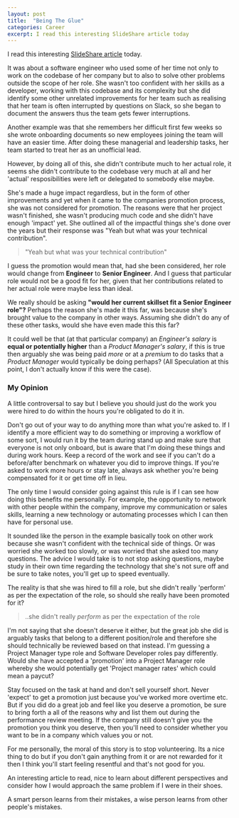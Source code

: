 ```yaml
---
layout: post
title:  "Being The Glue"
categories: Career
excerpt: I read this interesting SlideShare article today
---
```


I read this interesting [SlideShare article](https://www.slideshare.net/TanyaReilly/being-glue) today.

<!--more-->

It was about a software engineer who used some of her time not only to work on the codebase of her company but to also to solve other problems outside the scope of her role. She wasn't too confident with her skills as a developer, working with this codebase and its complexity but she did identify some other unrelated improvements for her team such as realising that her team is often interrupted by questions on Slack, so she began to document the answers thus the team gets fewer interruptions.

Another example was that she remembers her difficult first few weeks so she wrote onboarding documents so new employees joining the team will have an easier time. After doing these managerial and leadership tasks, her team started to treat her as an unofficial lead.

However, by doing all of this, she didn't contribute much to her actual role, it seems she didn't contribute to the codebase very much at all and her 'actual' resposibilities were left or delegated to somebody else maybe.

She's made a huge impact regardless, but in the form of other improvements and yet when it came to the companies promotion process, she was not considered for promotion. The reasons were that her project wasn't finished, she wasn't producing much code and she didn't have enough 'impact' yet. She outlined all of the impactful things she's done over the years but their response was "Yeah but what was your technical contribution".

> "Yeah but what was your technical contribution"

I guess the promotion would mean that, had she been considered, her role would change from **Engineer** to **Senior Engineer**. And I guess that particular role would not be a good fit for her, given that her contributions related to her actual role were maybe less than ideal.

We really should be asking **"would her current skillset fit a Senior Engineer role"?** Perhaps the reason she's made it this far, was because she's brought value to the company in other ways. Assuming she didn't do any of these other tasks, would she have even made this this far?

It could well be that (at that particular company) an *Engineer's salary* is **equal or potentially higher** than a *Product Manager's salary*, if this is true then arguably she was being paid *more* or at a *premium* to do tasks that a *Product Manager* would typically be doing perhaps? (All Speculation at this point, I don't actually know if this were the case).

### My Opinion
A little controversal to say but I believe you should just do the work you were hired to do within the hours you're obligated to do it in.

Don't go out of your way to do anything more than what you're asked to. If I identify a more efficient way to do something or improving a workflow of some sort, I would run it by the team during stand up and make sure that everyone is not only onboard, but is aware that I'm doing these things and during work hours. Keep a record of the work and see if you can't do a before/after benchmark on whatever you did to improve things. If you're asked to work more hours or stay late, always ask whether you're being compensated for it or get time off in lieu.

The only time I would consider going against this rule is if I can see how doing this benefits me personally. For example, the opportunity to network with other people within the company, improve my communication or sales skills, learning a new technology or automating processes which I can then have for personal use.

It sounded like the person in the example basically took on other work because she wasn't confident with the technical side of things. Or was worried she worked too slowly, or was worried that she asked too many questions. The advice I would take is to not stop asking questions, maybe study in their own time regarding the technology that she's not sure off and be sure to take notes, you'll get up to speed eventually.

The reality is that she was hired to fill a role, but she didn't really 'perform' as per the expectation of the role, so should she really have been promoted for it?

> ..she didn't really *perform* as per the expectation of the role

I'm not saying that she doesn't deserve it either, but the great job she did is arguably tasks that belong to a different position/role and therefore she should technically be reviewed based on that instead. I'm guessing a Project Manager type role and Software Developer roles pay differently. Would she have accepted a 'promotion' into a Project Manager role whereby she would potentially get 'Project manager rates' which could mean a paycut?

Stay focused on the task at hand and don't sell yourself short. Never 'expect' to get a promotion just because you've worked more overtime etc. But if you did do a great job and feel like you deserve a promotion, be sure to bring forth a all of the reasons why and list them out during the performance review meeting. If the company still doesn't give you the promotion you think you deserve, then you'll need to consider whether you want to be in a company which values you or not.

For me personally, the moral of this story is to stop volunteering. Its a nice thing to do but if you don't gain anything from it or are not rewarded for it then I think you'll start feeling resentful and that's not good for you.

An interesting article to read, nice to learn about different perspectives and consider how I would approach the same problem if I were in their shoes.

A smart person learns from their mistakes, a wise person learns from other people's mistakes.